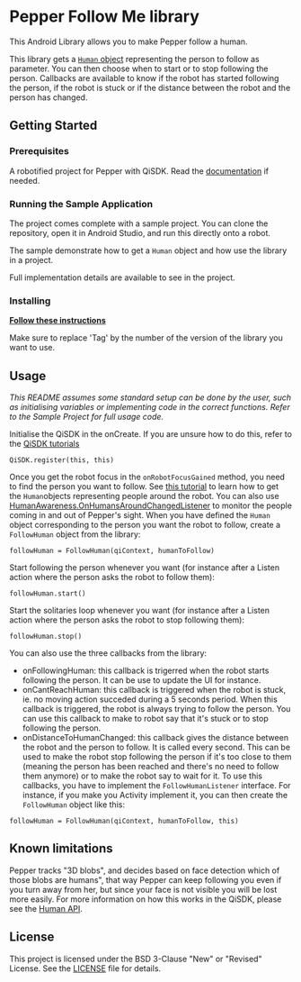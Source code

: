 # Pepper Follow Me library

This Android Library allows you to make Pepper follow a human.

This library gets a [`Human` object](https://android.aldebaran.com/sdk/doc/pepper-sdk/ch4_api/perception/reference/human.html) representing the person to follow as parameter. You can then choose when to start or to stop following the person.
Callbacks are available to know if the robot has started following the person, if the robot is stuck or if the distance between the robot and the person has changed.

## Getting Started


### Prerequisites

A robotified project for Pepper with QiSDK. Read the [documentation](https://developer.softbankrobotics.com/pepper-qisdk) if needed.

### Running the Sample Application

The project comes complete with a sample project. You can clone the repository, open it in Android Studio, and run this directly onto a robot.

The sample demonstrate how to get a `Human` object and how use the library in a project.

Full implementation details are available to see in the project.

### Installing

[**Follow these instructions**](https://jitpack.io/#softbankrobotics-labs/pepper-follow-me)

Make sure to replace 'Tag' by the number of the version of the library you want to use.


## Usage

*This README assumes some standard setup can be done by the user, such as initialising variables or implementing code in the correct functions. Refer to the Sample Project for full usage code.*

Initialise the QiSDK in the onCreate. If you are unsure how to do this, refer to the [QiSDK tutorials](https://developer.softbankrobotics.com/pepper-qisdk/getting-started/creating-robot-application)
```
QiSDK.register(this, this)
```
Once you get the robot focus in the `onRobotFocusGained` method,  you need to find the person you want to follow. See [this tutorial](https://developer.softbankrobotics.com/pepper-qisdk/api/perceptions/tutorials/humanawareness-human) to learn how to get the `Human`objects representing people around the robot. You can also use [HumanAwareness.OnHumansAroundChangedListener](https://qisdk.softbankrobotics.com/sdk/doc/qisdk/com/aldebaran/qi/sdk/object/humanawareness/HumanAwareness.OnHumansAroundChangedListener.html) to monitor the people coming in and out of Pepper's sight.
When you have defined the `Human` object corresponding to the person you want the robot to follow, create a `FollowHuman` object from the library:
```
followHuman = FollowHuman(qiContext, humanToFollow)
```
Start following the person whenever you want (for instance after a Listen action where the person asks the robot to follow them):
```
followHuman.start()
```
Start the solitaries loop whenever you want (for instance after a Listen action where the person asks the robot to stop following them):
```
followHuman.stop()
```
You can also use the three callbacks from the library:
- onFollowingHuman: this callback is trigerred when the robot starts following the person. It can be use to update the UI for instance.
- onCantReachHuman: this callback is triggered when the robot is stuck, ie. no moving action succeded during a 5 seconds period. When this callback is triggered, the robot is always trying to follow the person. You can use this callback to make to robot say that it's stuck or to stop following the person.
- onDistanceToHumanChanged: this callback gives the distance between the robot and the person to follow. It is called every second. This can be used to make the robot stop following the person if it's too close to them (meaning the person has been reached and there's no need to follow them anymore) or to make the robot say to wait for it.
To use this callbacks, you have to implement the `FollowHumanListener` interface. For instance, if you make you Activity implement it, you can then create the `FollowHuman` object like this:
```
followHuman = FollowHuman(qiContext, humanToFollow, this)
```


## Known limitations

Pepper tracks "3D blobs", and decides based on face detection which of those blobs are humans", that way Pepper can keep following you even if you turn away from her, but since your face is not visible you will be lost more easily.
For more information on how this works in the QiSDK, please see the [Human API](https://developer.softbankrobotics.com/pepper-qisdk/api/perceptions/reference/human#human).


## License

This project is licensed under the BSD 3-Clause "New" or "Revised" License. See the [LICENSE](LICENSE.md) file for details.

